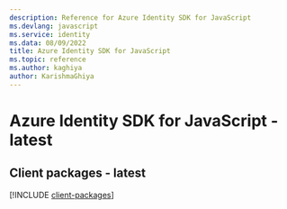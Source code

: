 ```yaml
---
description: Reference for Azure Identity SDK for JavaScript
ms.devlang: javascript
ms.service: identity
ms.data: 08/09/2022
title: Azure Identity SDK for JavaScript
ms.topic: reference
ms.author: kaghiya
author: KarishmaGhiya
---
```

# Azure Identity SDK for JavaScript - latest

## Client packages - latest
[!INCLUDE [client-packages](identity-client-index.md)]